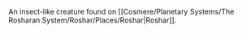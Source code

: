 An insect-like creature found on [[Cosmere/Planetary Systems/The Rosharan System/Roshar/Places/Roshar|Roshar]].